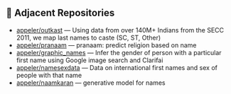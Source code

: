 
## 🔗 Adjacent Repositories

- [appeler/outkast](https://github.com/appeler/outkast) — Using data from over 140M+ Indians from the SECC 2011, we map last names to caste (SC, ST, Other)
- [appeler/pranaam](https://github.com/appeler/pranaam) — pranaam: predict religion based on name
- [appeler/graphic_names](https://github.com/appeler/graphic_names) — Infer the gender of person with a particular first name using Google image search and Clarifai
- [appeler/namesexdata](https://github.com/appeler/namesexdata) — Data on international first names and sex of people with that name
- [appeler/naamkaran](https://github.com/appeler/naamkaran) — generative model for names
